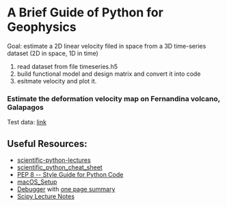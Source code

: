 # A Brief Guide of Python for Geophysics

Goal: estimate a 2D linear velocity filed in space from a 3D time-series dataset (2D in space, 1D in time)

1. read dataset from file timeseries.h5
2. build functional model and design matrix and convert it into code
3. esitmate velocity and plot it.

### Estimate the deformation velocity map on Fernandina volcano, Galapagos    
Test data: [link](https://miami.box.com/s/luq196xrqlunlvugbti2204z7d7zofmo)

## Useful Resources:    
 * [scientific-python-lectures](http://nbviewer.jupyter.org/github/jrjohansson/scientific-python-lectures/tree/master/)
 * [scientific_python_cheat_sheet](https://ipgp.github.io/scientific_python_cheat_sheet/)     
 * [PEP 8 -- Style Guide for Python Code](https://www.python.org/dev/peps/pep-0008/)
 * [macOS_Setup](https://github.com/yunjunz/macOS_Setup)
 * [Debugger](https://docs.python.org/3.6/library/pdb.html) with [one page summary](https://yunjunzhang.files.wordpress.com/2015/07/debugginginpython.pdf)
 * [Scipy Lecture Notes](http://www.scipy-lectures.org/index.html)
